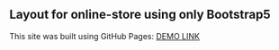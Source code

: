 ## Layout for online-store using only Bootstrap5

This site was built using GitHub Pages: [DEMO LINK](https://iwanttosmile4u.github.io/online-store_bootstrap/)
